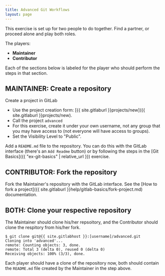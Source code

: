 ```yaml
---
title: Advanced Git Workflows
layout: page
---
```


This exercise is set up for two people to do together. Find a partner, or proceed alone and play both roles.

The players:
  - **Maintainer**
  - **Contributor**

Each of the sections below is labeled for the player who should perform the steps in that section.


## MAINTAINER: Create a repository

Create a project in GitLab
  - Use the project creation form: [{{ site.gitlaburl }}projects/new]({{ site.gitlaburl }}projects/new).
  - Call the project `advanced`
  - For this exercise, create it under your own username, not any group that you may have access to (not everyone will have access to groups).
  - Set the Visibility Level to "Public".

Add a `README.md` file to the repository. You can do this with the GitLab interface (there's an `Add Readme` button) or by following the steps in the [Git Basics]({{ "ex-git-basics" | relative_url }}) exercise.


## CONTRIBUTOR: Fork the repository

Fork the Maintainer's repository with the GitLab interface. See the [How to fork a project]({{ site.gitlaburl }}help/gitlab-basics/fork-project.md) documentation.

## BOTH: Clone your respective repository

The Maintainer should clone his/her repsoitory, and the Contributor should clone the respitory from his/her fork.

```terminal
$ git clone git@{{ site.gitlabhost }}:[username]/advanced.git
Cloning into 'advanced'...
remote: Counting objects: 3, done.
remote: Total 3 (delta 0), reused 0 (delta 0)
Receiving objects: 100% (3/3), done.
```

Each player should have a clone of the repository now, both should contain the `README.md` file created by the Maintainer in the step above.
